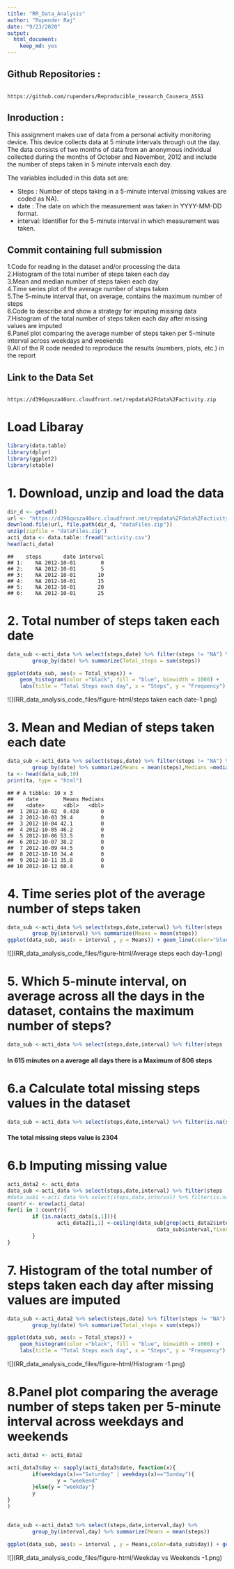 ```yaml
---
title: "RR_Data_Analysis"
author: "Rupender Raj"
date: "9/23/2020"
output: 
  html_document: 
    keep_md: yes
---
```



## Github Repositories :

                https://github.com/rupenders/Reproducible_research_Cousera_ASS1
               

## Inroduction :

This assignment makes use of data from a personal activity monitoring device. This device collects data at 5 minute intervals through out the day. The data consists of two months of data from an anonymous individual collected during the months of October and November, 2012 and include the number of steps taken in 5 minute intervals each day.

The variables included in this data set are:

* Steps : Number of steps taking in a 5-minute interval (missing values are coded as NA).<br/>
* date : The date on which the measurement was taken in YYYY-MM-DD format.<br/>
* interval: Identifier for the 5-minute interval in which measurement was taken.<br/>

## Commit containing full submission

1.Code for reading in the dataset and/or processing the data<br/>
2.Histogram of the total number of steps taken each day<br/>
3.Mean and median number of steps taken each day<br/>
4.Time series plot of the average number of steps taken<br/>
5.The 5-minute interval that, on average, contains the maximum number of steps<br/>
6.Code to describe and show a strategy for imputing missing data<br/>
7.Histogram of the total number of steps taken each day after missing values are            imputed<br/>
8.Panel plot comparing the average number of steps taken per 5-minute interval across       weekdays and weekends<br/>
9.All of the R code needed to reproduce the results (numbers, plots, etc.) in the           report<br/>


## Link to the Data Set

                https://d396qusza40orc.cloudfront.net/repdata%2Fdata%2Factivity.zip
            

#  Load Libaray

```r
library(data.table)
library(dplyr)
library(ggplot2)
library(xtable)
```

# 1. Download, unzip and load the data

```r
dir_d <- getwd()
url <- "https://d396qusza40orc.cloudfront.net/repdata%2Fdata%2Factivity.zip"
download.file(url, file.path(dir_d, "dataFiles.zip"))
unzip(zipfile = "dataFiles.zip")
acti_data <- data.table::fread("activity.csv")
head(acti_data)
```

```
##    steps       date interval
## 1:    NA 2012-10-01        0
## 2:    NA 2012-10-01        5
## 3:    NA 2012-10-01       10
## 4:    NA 2012-10-01       15
## 5:    NA 2012-10-01       20
## 6:    NA 2012-10-01       25
```


# 2. Total number of steps taken each date

```r
data_sub <-acti_data %>% select(steps,date) %>% filter(steps != "NA") %>% 
        group_by(date) %>% summarize(Total_steps = sum(steps))

ggplot(data_sub, aes(x = Total_steps)) +
    geom_histogram(color ="black", fill = "blue", binwidth = 1000) +
    labs(title = "Total Steps each day", x = "Steps", y = "Frequency")
```

![](RR_data_analysis_code_files/figure-html/steps taken each date-1.png)<!-- -->

# 3. Mean and Median of steps taken each date

```r
data_sub <-acti_data %>% select(steps,date) %>% filter(steps != "NA") %>% 
        group_by(date) %>% summarize(Means = mean(steps),Medians =median(steps))
ta <- head(data_sub,10)
print(ta, type = "html")
```

```
## # A tibble: 10 x 3
##    date        Means Medians
##    <date>      <dbl>   <dbl>
##  1 2012-10-02  0.438       0
##  2 2012-10-03 39.4         0
##  3 2012-10-04 42.1         0
##  4 2012-10-05 46.2         0
##  5 2012-10-06 53.5         0
##  6 2012-10-07 38.2         0
##  7 2012-10-09 44.5         0
##  8 2012-10-10 34.4         0
##  9 2012-10-11 35.8         0
## 10 2012-10-12 60.4         0
```


# 4. Time series plot of the average number of steps taken

```r
data_sub <-acti_data %>% select(steps,date,interval) %>% filter(steps != "NA") %>% 
        group_by(interval) %>% summarize(Means = mean(steps))
ggplot(data_sub, aes(x = interval , y = Means)) + geom_line(color="blue", size=1) + labs(title = "Avg. Daily Steps", x = "Interval", y = "Avg. Steps per day")
```

![](RR_data_analysis_code_files/figure-html/Average steps each day-1.png)<!-- -->

# 5. Which 5-minute interval, on average across all the days in the dataset, contains the maximum number of steps?

```r
data_sub <-acti_data %>% select(steps,date,interval) %>% filter(steps != "NA") %>% group_by(interval) %>% summarize(Max_Steps = max(steps)) %>% filter(Max_Steps== max(Max_Steps))
```
#### In 615 minutes on a average all days there is a Maximum of 806  steps

# 6.a Calculate total missing steps values in the dataset

```r
data_sub <-acti_data %>% select(steps,date,interval) %>% filter(is.na(steps))  %>% summarize(Total_Na = n()) 
```
#### The total missing steps value is 2304

# 6.b Imputing missing value

```r
acti_data2 <- acti_data
data_sub <-acti_data %>% select(steps,date,interval) %>% filter(steps != "NA") %>% group_by(interval) %>% summarize(Max_Steps = mean(steps)) 
#data_sub1 <-acti_data %>% select(steps,date,interval) %>% filter(is.na(steps))
countr <- nrow(acti_data)
for(i in 1:countr){
        if (is.na(acti_data[i,1])){
                acti_data2[i,1] <-ceiling(data_sub[grep(acti_data2$interval[i],
                                                data_sub$interval,fixed = FALSE)[1],2])
        }
}
```

# 7. Histogram of the total number of steps taken each day after missing values are imputed

```r
data_sub <-acti_data2 %>% select(steps,date) %>% filter(steps != "NA") %>% 
        group_by(date) %>% summarize(Total_steps = sum(steps))

ggplot(data_sub, aes(x = Total_steps)) +
    geom_histogram(color ="black", fill = "blue", binwidth = 1000) +
    labs(title = "Total Steps each day", x = "Steps", y = "Frequency")
```

![](RR_data_analysis_code_files/figure-html/Histogram -1.png)<!-- -->

# 8.Panel plot comparing the average number of steps taken per 5-minute interval across weekdays and weekends

```r
acti_data3 <- acti_data2

acti_data3$day <- sapply(acti_data3$date, function(x){
        if(weekdays(x)=="Saturday" | weekdays(x)=="Sunday"){
                y = "weekend"
        }else{y = "weekday"}
        y
}
)


data_sub <-acti_data3 %>% select(steps,date,interval,day) %>%  
        group_by(interval,day) %>% summarize(Means = mean(steps))

ggplot(data_sub, aes(x = interval , y = Means,color=data_sub$day)) + geom_line(size=1) +facet_grid(.~day)+ facet_wrap(~day, ncol = 1, nrow=2)+labs(title = "Avg. Daily Steps", x = "Interval", y = "Avg. Steps per day")
```

![](RR_data_analysis_code_files/figure-html/Weekday vs Weekends -1.png)<!-- -->
